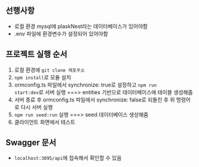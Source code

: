 ## 선행사항

- 로컬 환경 mysql에 plaskNest라는 데이터베이스가 있어야함
- .env 파일에 환경변수가 설정되어 있어야함

## 프로젝트 실행 순서

1. 로컬 환경에 <code>git clone 레포주소</code>
2. <code>npm install</code>로 모듈 설치
3. ormconfig.ts 파일에서 synchronize: true로 설정하고 <code>npm run start:dev</code>로 서버 실행 ===> entities 기반으로 데이터베이스에 테이블 생성해줌
4. 서버 종료 후 ormconfig.ts 파일에서 synchronize: false로 되돌린 후 위 명령어로 다시 서버 실행
5. <code>npm run seed:run</code> 실행 ===> seed 데이터베이스 생성해줌
6. 클라이언트 화면에서 테스트

## Swagger 문서

- <code>localhost:3095/api</code>에 접속해서 확인할 수 있음
